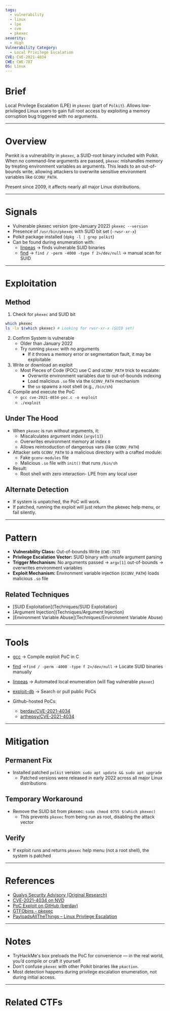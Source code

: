 ```yaml
---
tags:
  - vulnerability
  - linux
  - lpe
  - cve
  - pkexec
severity:
  - High
Vulnerability Category:
  - Local Privilege Escalation
CVE: CVE-2021-4034
CWE: CWE-787
OS: Linux
---
```

# Brief
Local Privilege Escalation (LPE) in `pkexec` (part of `Polkit`).  Allows low-privileged Linux users to gain full root access by exploiting a memory corruption bug triggered with no arguments.

---
# Overview
Pwnkit is a vulnerability in `pkexec`, a SUID-root binary included with Polkit. When no command-line arguments are passed, `pkexec` mishandles memory by treating environment variables as arguments. This leads to an out-of-bounds write, allowing attackers to overwrite sensitive environment variables like `GCONV_PATH`.

Present since 2009, it affects nearly all major Linux distributions.

---
# Signals
- Vulnerable pkexec version (pre-January 2022) `pkexec --version`
- Presence of `/usr/bin/pkexec` with SUID bit set (`-rwsr-xr-x`)
- Polkit package installed (`dpkg -l | grep polkit`)
- Can be found during enumeration with:
	- [linpeas](Tools/linpeas) -> finds vulnerable SUID binaries
	- [find](Tools/find) -> `find / -perm -4000 -type f 2>/dev/null` -> manual scan for SUID

---
# Exploitation

## Method

1. Check for `pkexec` and SUID bit
``` bash
which pkexec
ls -la $(which pkexec) # Looking for rwsr-xr-x (SUID set)
```
2. Confirm System is vulnerable
	- Older than January 2022
	- Try running `pkexec` with no arguments
		- If it throws a memory error or segmentation fault, it may be exploitable
3. Write or download an exploit
	- Most Pieces of Code (POC) use C and `GCONV_PATH` trick to escalate:
		- Overwrite environment variables due to out-of-bounds indexing
		- Load malicious `.so` file via the `GCONV_PATH` mechanism
		- the `so` spawns a root shell (e.g., `/bin/sh`)
4. Compile and execute the PoC
	- `gcc cve-2021-4034-poc.c -o exploit`
	- `./exploit`

## Under The Hood
- When `pkexec` is run without arguments, it:
	- Miscalculates argument index (`argv[1]`)
	- Overwrites environment memory at index `0`
	- Allows reintroduction of dangerous vars (like `GCONV_PATH`)
- Attacker sets `GCONV_PATH` to a malicious directory with a crafted module:
	- Fake `gconv-modules` file
	- Malicious `.so` file with `init()` that runs `/bin/sh`
- Result:
	- Root shell with zero interaction- LPE from any local user

## Alternate Detection
- If system is unpatched, the PoC will work.
- If patched, running the exploit will just return the pkexec help menu, or fail silently.

---
# Pattern

- **Vulnerability Class:** Out-of-bounds Write (`CWE-787`)
- **Privilege Escalation Vector:** SUID binary with unsafe argument parsing
- **Trigger Mechanism:** No arguments passed → `argv[1]` out-of-bounds → overwrites environment variables
- **Exploit Mechanism:** Environment variable injection (`GCONV_PATH`) loads malicious `.so` file

## Related Techniques
- [SUID Exploitation](Techniques/SUID Exploitation)
- [Argument Injection](Techniques/Argument Injection)
- [Environment Variable Abuse](Techniques/Environment Variable Abuse)

---
# Tools
- [gcc](Tools/gcc) -> Compile exploit PoC in C
- [find](Tools/find) ->`find / -perm -4000 -type f 2>/dev/null` -> Locate SUID binaries manually
- [linpeas](Tools/linpeas) -> Automated local enumeration (will flag vulnerable `pkexec`)
- [exploit-db](Tools/exploitdb) -> Search or pull public PoCs

- Github-hosted PoCs:
	- [berdav/CVE-2021-4034](https://github.com/berdav/CVE-2021-4034)
	- [arthepsy/CVE-2021-4034](https://github.com/arthepsy/CVE-2021-4034)

---
# Mitigation

## Permanent Fix
- Installed patched `polkit` version: `sudo apt update && sudo apt upgrade`
	- Patched versions were released in early 2022 across all major Linux distributions
## Temporary Workaround
- Remove the SUID bit from pkexec: `sudo chmod 0755 $(which pkexec)`
	- This prevents `pkexec` from being run as root, disabling the attack vector

## Verify
- If exploit runs and returns `pkexec` help menu (not a root shell), the system is patched

---
# References

- [Qualys Security Advisory (Original Research)](https://blog.qualys.com/vulnerabilities-research/2022/01/25/cve-2021-4034-pkexec-local-privilege-escalation)
- [CVE-2021-4034 on NVD](https://nvd.nist.gov/vuln/detail/CVE-2021-4034)
- [PoC Exploit on GitHub (berdav)](https://github.com/berdav/CVE-2021-4034)
- [GTFObins - pkexec](https://gtfobins.github.io/gtfobins/pkexec/)
- [PayloadsAllTheThings – Linux Privilege Escalation](https://github.com/swisskyrepo/PayloadsAllTheThings/tree/master/Methodology%20and%20Resources/Linux%20-%20Privilege%20Escalation)

---
# Notes
- TryHackMe's box preloads the PoC for convenience — in the real world, you’d compile or craft it yourself.
- Don’t confuse `pkexec` with other Polkit binaries like `pkaction`.
- Most detection happens during privilege escalation enumeration, not during initial access.

---
# Related CTFs
